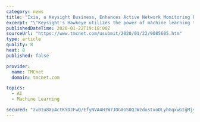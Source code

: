 ```yaml
---
category: news
title: "Ixia, a Keysight Business, Enhances Active Network Monitoring Platform with Machine Learning"
excerpt: "\"Keysight's Hawkeye utilizes the power of machine learning to help network operations teams make sense of their increasingly complex networks,\" said Recep Ozdag, vice president and general manager of visibility at Keysight's Network Applications & Security Group (formerly Ixia Solutions Group). \"Network operations teams struggle to correlate ..."
publishedDateTime: 2020-01-22T19:18:00Z
sourceUrl: "https://www.tmcnet.com/usubmit/2020/01/22/9085605.htm"
type: article
quality: 8
heat: 8
published: false

provider:
  name: TMCnet
  domain: tmcnet.com

topics:
  - AI
  - Machine Learning

secured: "zv01u8Xp4ctKYDJFwQ/EfyNVA4H3W7JOGXGS0QJWzdustxoOLyhGqxwGtgMjy4mcZQjzjhSQmRn5U8AhHg4U8b5BUW7vzjD0CIbQ1jOF85///84uX4LMTMEbuIdfTPGxO9ML1+g2Zo+kOWBXZ72PHUOxc+1Br2xFTDBJ8nQqr//Cij4K9M4xXJsxHSmUOLYZ3qhtekDbwS9kG406eXjLBcHxtEk19O7mRkevmBMjhST8QQwTPmWp8J2/2G2ytBhRKpaEh3/kRD3E2k4Zu/+00NkgjcZybqBTajcu8hq/baXAFC7DJkCunWmiDK7pvq0Fh3AWp0hv/ayUQ+2BrFdyk77MUfLw5TDbSnItzflCTwI3Quvpraj3WeWSk7wfCnp1FpZUxSxmhgWW43UwVE8mzXQP0TwTWFgKINwfpelsT4Glb6vP+LYGr8Odv6zdALZjQNMAcghxI3MI6tm8T/ybBQ==;2lxGTxQYvome19V0QtBQpA=="
---
```


